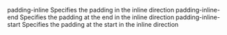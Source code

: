 padding-inline
    Specifies the padding in the inline direction
padding-inline-end
    Specifies the padding at the end in the inline direction
padding-inline-start
    Specifies the padding at the start in the inline direction

